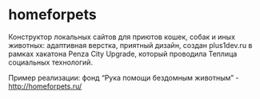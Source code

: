 # homeforpets
Конструктор локальных сайтов для приютов кошек, собак и иных животных: адаптивная верстка, приятный дизайн, создан plus1dev.ru в рамках хакатона Penza City Upgrade, который проводила Теплица социальных технологий. 

Пример реализации: фонд “Рука помощи бездомным животным” - http://homeforpets.ru/


